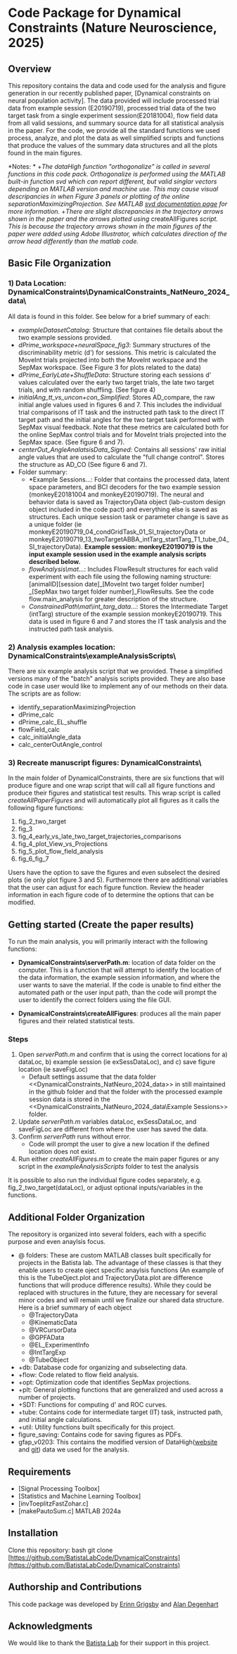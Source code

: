 # Code Package for Dynamical Constraints (Nature Neuroscience, 2025)

## Overview
This repository contains the data and code used for the analysis and figure generation in our recently published paper, [Dynamical constraints on neural population activity]. The data provided will include processed trial data from example session (E20190719), processed trial data of the two target task from a single experiment session(E20181004), flow field data from all valid sessions, and summary source data for all statistical analysis in the paper. For the code, we provide all the standard functions we used process, analyze, and plot the data as well simplified scripts and functions that produce the values of the summary data structures and all the plots found in the main figures.

*Notes: *
+*The dataHigh function "orthogonalize" is called in several functions in this code pack. Orthogonalize is performed using the MATLAB built-in function svd which can report different, but valid singlar vectors depending on MATLAB version and machine use. This may cause visual descripancies in when Figure 3 panels or plotting of the online separationMaximizingProjection. See MATLAB [svd documentation page](https://www.mathworks.com/help/releases/R2024b/matlab/ref/double.svd.html?overload=svd+false#bu2_0hq-3) for more information.*
+*There are slight discrepancies in the trajectory arrows shown in the paper and the arrows plotted using* createAllFigures *script. This is because the trajectory arrows shown in the main figures of the paper were added using Adobe Illustrator, which calculates direction of the arrow head differently than the matlab code.*

## Basic File Organization 
### 1) Data Location: DynamicalConstraints\DynamicalConstraints_NatNeuro_2024_data\
All data is found in this folder. See below for a brief summary of each:
  + *exampleDatasetCatalog*: Structure that containes file details about the two example sessions provided.
  + *dPrime_workspace+neuralSpace_fig3*: Summary structures of the discriminability metric (d') for sessions. This metric is calculated the MoveInt trials projected into both the MoveInt workspace and the SepMax workspace. (See Figure 3 for plots related to the data)
  + *dPrime_EarlyLate+ShuffleData*: Structure storing each sessions d' values calculated over the early two target trials, the late two target trials, and with random shuffling. (See figure 4)
  + *initialAng_tt_vs_uncon+con_Simplified*: Stores AD_compare, the raw initial angle values used in figures 6 and 7. This includes the individual trial comparisons of IT task and the instructed path task to the direct IT target path and the initial angles for the two target task performed with SepMax visual feedback. Note that these metrics are calculated both for the online SepMax control trials and for MoveInt trials projected into the SepMax space. (See figure 6 and 7).
  + *centerOut_AngleAnalatsisData_Signed*: Contains all sessions' raw initial angle values that are used to calculate the "full change control". Stores the structure as AD_CO (See figure 6 and 7).
  + Folder summary:
	+ *Example Sessions\...: Folder that contains the processed data, latent space parameters, and BCI decoders for the two example session (monkeyE20181004 and monkeyE20190719). The neural and behavior data is saved as TrajectoryData object (lab-custom design object included in the code pact) and everything else is saved as structures. Each unique session task or parameter change is save as a unique folder (ie monkeyE20190719_04_condGridTask_01_SI_trajectoryData or monkeyE20190719_13_twoTargetABBA_intTarg_startTarg_T1_tube_04_SI_trajectoryData). **Example session: monkeyE20190719 is the input example session used in the example analysis scripts described below.**
   	+ *flowAnalysis\mat\...*: Includes FlowResult structures for each valid experiment with each file using the following naming structure: [animalID][session date]_[MoveInt two target folder number] _[SepMax two target folder number]_FlowResults. See the code flow.main_analysis for greater description of the structure.
	+ *ConstrainedPath\mat\int_targ_data\...*: Stores the Intermediate Target (intTarg) structure of the example session monkeyE20190719. This data is used in figure 6 and 7 and stores the IT task analysis and the instructed path task analysis.

### 2) Analysis examples location: DynamicalConstraints\exampleAnalysisScripts\
There are six example analysis script that we provided. These a simplified versions many of the "batch" analysis scripts provided. They are also base code in case user would like to implement any of our methods on their data. The scripts are as follow:
+ identify_separationMaximizingProjection
+ dPrime_calc
+ dPrime_calc_EL_shuffle
+ flowField_calc
+ calc_initialAngle_data
+ calc_centerOutAngle_control

### 3) Recreate manuscript figures: DynamicalConstraints\
In the main folder of DynamicalConstraints, there are six functions that will produce figure and one wrap script that will call all figure functions and produce their figures and statistical test results. This wrap script is called *createAllPaperFigures* and will automatically plot all figures as it calls the following figure functions:
 
1) fig_2_two_target
2) fig_3
3) fig_4_early_vs_late_two_target_trajectories_comparisons
4) fig_4_plot_View_vs_Projections
5) fig_5_plot_flow_field_analysis
6) fig_6_fig_7

Users have the option to save the figures and even subselect the desired plots (ie only plot figure 3 and 5). Furthermore there are additional variables that the user can adjust for each figure function. Review the header information in each figure code of to determine the options that can be modified.

## Getting started (Create the paper results)

To run the main analysis, you will primarily interact with the following functions:

- **DynamicalConstraints\serverPath.m**: location of data folder on the computer. This is a function that will attempt to identify the location of the data information, the example session information, and where the user wants to save the material. If the code is unable to find either the automated path or the user input path, than the code will prompt the user to identify the correct folders using the file GUI.

- **DynamicalConstraints\createAllFigures**: produces all the main paper figures and their related statistical tests. 

### Steps
1) Open *serverPath.m* and confirm that is using the correct locations for a) dataLoc, b) example session (ie exSessDataLoc), and c) save figure location (ie saveFigLoc)
	+ Default settings assume that the data folder <<DynamicalConstraints_NatNeuro_2024_data>> in still maintained in the github folder and that the folder with the processed example session data is stored in the <<DynamicalConstraints_NatNeuro_2024_data\Example Sessions>> folder.
2) Update *serverPath.m* variables dataLoc, exSessDataLoc, and saveFigLoc are different from where the user has saved the data.
3) Confirm *serverPath* runs without error.
	+ Code will prompt the user to give a new location if the defined location does not exist.
4) Run either *createAllFigures.m* to create the main paper figures or any script in the *exampleAnalysisScripts* folder to test the analysis

It is possible to also run the individual figure codes separately, e.g. fig_2_two_target(dataLoc), or adjust optional inputs/variables in the functions.

## Additional Folder Organization
The repository is organized into several folders, each with a specific purpose and even anaylsis focus.

- @ folders: These are custom MATLAB classes built specifically for projects in the Batista lab. The advantage of these classes is that they enable users to create oject specific anaylsis functions (An example of this is the TubeOject.plot and TrajectoryData.plot are difference functions that will produce difference results). While they could be replaced with structures in the future, they are necessary for several minor codes and will remain until we finalize our shared data structure. Here is a brief summary of each object
	-  @TrajectoryData
  	-  @KinematicData
  	-  @VRCursorData
  	-  @GPFAData
  	-  @EL_ExperimentInfo
  	-  @IntTargExp
  	-  @TubeObject
- +db: Database code for organizing and subselecting data.
- +flow: Code related to flow field analysis.
- +opt: Optimization code that identifies SepMax projections.
- +plt: General plotting functions that are generalized and used across a number of projects.
- +SDT: Functions for computing d' and ROC curves.
- +tube: Contains code for intermediate target (IT) task, instructed path, and initial angle calculations.
- +util: Utility functions built specifically for this project.
- figure_saving: Contains code for saving figures as PDFs.
- gfap_v0203: This contains the modified version of DataHigh([website](https://users.ece.cmu.edu/~byronyu/software/DataHigh/datahigh.html) and [git](https://github.com/BenjoCowley/DataHigh)) data we used for the analysis.

## Requirements
- [Signal Processing Toolbox]
- [Statistics and Machine Learning Toolbox]
- [invToeplitzFastZohar.c]
- [makePautoSum.c]
MATLAB 2024a 

## Installation
Clone this repository:
bash
git clone [https://github.com/BatistaLabCode/DynamicalConstraints](https://github.com/BatistaLabCode/DynamicalConstraints)

## Authorship and Contributions
This code package was developed by [Erinn Grigsby](mailto:erinn.grigsby@gmail.com) and [Alan Degenhart](mailto:alan.degenhart@gmail.com)

## Acknowledgments
We would like to thank the [Batista Lab](https://smile.pitt.edu) for their support in this project.
